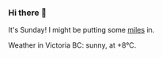 ### Hi there :wave:

It's Sunday! I might be putting some [miles](https://www.strava.com/athletes/889963) in.

Weather in Victoria BC: sunny, at +8°C.

